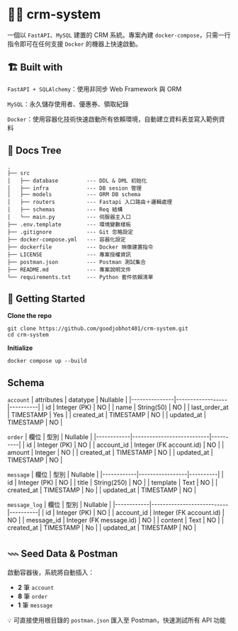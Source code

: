 # 👨‍💼 crm-system

 一個以 `FastAPI`、`MySQL` 建置的 CRM 系統。專案內建 `docker‑compose`，只需一行指令即可在任何支援 `Docker` 的機器上快速啟動。

## 🏗️ Built with


`FastAPI + SQLAlchemy`：使用非同步 Web Framework 與 ORM

`MySQL`：永久儲存使用者、優惠券、領取紀錄

`Docker`：使用容器化技術快速啟動所有依賴環境，自動建立資料表並寫入範例資料


## 📒 Docs Tree

```text
.
├── src
│   ├── database         --- DDL & DML 初始化
│   ├── infra            --- DB sesion 管理
│   ├── models           --- ORM DB schema
│   ├── routers          --- Fastapi 入口路由＋邏輯處理
│   ├── schemas          --- Req 結構
│   └── main.py          --- 伺服器主入口
├── .env.template        --- 環境變數樣板
├── .gitignore           --- Git 忽略設定
├── docker-compose.yml   --- 容器化設定
├── dockerfile           --- Docker 映像建置指令
├── LICENSE              --- 專案授權資訊
├── postman.json         --- Postman 測試集合
├── README.md            --- 專案說明文件
└── requirements.txt     --- Python 套件依賴清單

```

## 🚀 Getting Started

**Clone the repo**

```
git clone https://github.com/goodjobhot401/crm-system.git
cd crm-system
```


**Initialize**

```
docker compose up --build
```


**Schema**
---
`account`
| attributes    | datatype         | Nullable |
|---------------|------------------|----------|
| id            | Integer (PK)     | NO       | 
| name          | String(50)       | NO       |
| last_order_at | TIMESTAMP        | Yes      |
| created_at    | TIMESTAMP        | NO       |
| updated_at    | TIMESTAMP        | NO       |
<br>

`order`
| 欄位        | 型別                      | Nullable | 
|------------|---------------------------|----------|
| id         | Integer (PK)              | NO       |
| account_id | Integer (FK account.id)   | NO       |
| amount     | Integer                   | NO       | 
| created_at | TIMESTAMP                 | NO       |
| updated_at | TIMESTAMP                 | NO       | 
<br>

`message`
| 欄位        | 型別            | Nullable |
|------------|-----------------|----------|
| id         | Integer (PK)    | NO       | 
| title      | String(250)     | NO       | 
| template   | Text            | NO       | 
| created_at | TIMESTAMP       | No       |
| updated_at | TIMESTAMP       | NO       |
<br>

`message_log`
| 欄位        | 型別                      | Nullable |
|------------|---------------------------|----------|
| id         | Integer (PK)              | NO       | 
| account_id | Integer (FK account.id)   | NO       |
| message_id | Integer (FK message.id)   | NO       |
| content    | Text                      | NO       | 
| created_at | TIMESTAMP                 | No       |
| updated_at | TIMESTAMP                 | NO       |
<br>


## 𓇠 Seed Data & Postman
啟動容器後，系統將自動插入：
- **2** 筆 `account`
- **8** 筆 `order`
- **1** 筆 `message`

💡 可直接使用根目錄的 `postman.json` 匯入至 Postman，快速測試所有 API 功能

